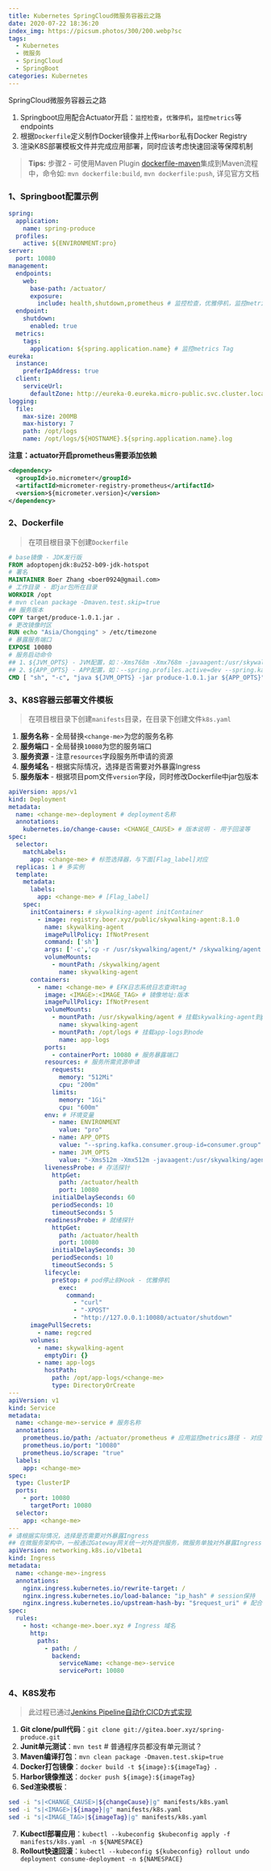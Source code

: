 ```yaml
---
title: Kubernetes SpringCloud微服务容器云之路
date: 2020-07-22 18:36:20
index_img: https://picsum.photos/300/200.webp?sc
tags:
  - Kubernetes
  - 微服务
  - SpringCloud
  - SpringBoot
categories: Kubernetes
---
```

SpringCloud微服务容器云之路
1. Springboot应用配合Actuator开启：`监控检查`，`优雅停机`，`监控metrics`等endpoints
2. 根据`Dockerfile`定义制作Docker镜像并上传`Harbor`私有Docker Registry
3. 渲染K8S部署模板文件并完成应用部署，同时应该考虑快速回滚等保障机制

> **Tips:** 步骤2 - 可使用Maven Plugin [dockerfile-maven](https://github.com/spotify/dockerfile-maven)集成到Maven流程中，命令如: `mvn dockerfile:build`, `mvn dockerfile:push`, 详见官方文档

<!-- more -->

### 1、Springboot配置示例
```yaml
spring:
  application:
    name: spring-produce
  profiles:
    active: ${ENVIRONMENT:pro}
server:
  port: 10080
management:
  endpoints:
    web:
      base-path: /actuator/
      exposure:
        include: health,shutdown,prometheus # 监控检查，优雅停机，监控metrics
  endpoint:
    shutdown:
      enabled: true
  metrics:
    tags:
      application: ${spring.application.name} # 监控metrics Tag
eureka:
  instance:
    preferIpAddress: true
  client:
    serviceUrl:
      defaultZone: http://eureka-0.eureka.micro-public.svc.cluster.local:8761/eureka,http://eureka-1.eureka.micro-public.svc.cluster.local:8761/eureka,http://eureka-2.eureka.micro-public.svc.cluster.local:8761/eureka
logging:
  file:
    max-size: 200MB
    max-history: 7
    path: /opt/logs
    name: /opt/logs/${HOSTNAME}.${spring.application.name}.log
```
**注意：actuator开启prometheus需要添加依赖**
```xml
<dependency>
  <groupId>io.micrometer</groupId>
  <artifactId>micrometer-registry-prometheus</artifactId>
  <version>${micrometer.version}</version>
</dependency>
```

### 2、Dockerfile
> 在项目根目录下创建`Dockerfile`

```Dockerfile
# base镜像 - JDK发行版
FROM adoptopenjdk:8u252-b09-jdk-hotspot
# 署名
MAINTAINER Boer Zhang <boer0924@gmail.com>
# 工作目录 - 即jar包所在目录
WORKDIR /opt
# mvn clean package -Dmaven.test.skip=true
## 服务版本
COPY target/produce-1.0.1.jar .
# 更改镜像时区
RUN echo "Asia/Chongqing" > /etc/timezone
# 暴露服务端口
EXPOSE 10080
# 服务启动命令
## 1、${JVM_OPTS} - JVM配置，如：-Xms768m -Xmx768m -javaagent:/usr/skywalking/agent/skywalking-agent.jar
## 2、${APP_OPTS} - APP配置，如：--spring.profiles.active=dev --spring.kafka.consumer.group-id=xxx.group
CMD [ "sh", "-c", "java ${JVM_OPTS} -jar produce-1.0.1.jar ${APP_OPTS}" ]
```

### 3、K8S容器云部署文件模板
> 在项目根目录下创建`manifests`目录，在目录下创建文件`k8s.yaml`

1. **服务名称** - 全局替换`<change-me>`为您的服务名称
2. **服务端口** - 全局替换`10080`为您的服务端口
3. **服务资源** - 注意`resources`字段服务所申请的资源
4. **服务域名** - 根据实际情况，选择是否需要对外暴露Ingress
5. **服务版本** - 根据项目pom文件`version`字段，同时修改Dockerfile中jar包版本

```yaml
apiVersion: apps/v1
kind: Deployment
metadata:
  name: <change-me>-deployment # deployment名称
  annotations:
    kubernetes.io/change-cause: <CHANGE_CAUSE> # 版本说明 - 用于回滚等
spec:
  selector:
    matchLabels:
      app: <change-me> # 标签选择器，与下面[Flag_label]对应
  replicas: 1 # 多实例
  template:
    metadata:
      labels:
        app: <change-me> # [Flag_label]
    spec:
      initContainers: # skywalking-agent initContainer
        - image: registry.boer.xyz/public/skywalking-agent:8.1.0
          name: skywalking-agent
          imagePullPolicy: IfNotPresent
          command: ['sh']
          args: ['-c','cp -r /usr/skywalking/agent/* /skywalking/agent']
          volumeMounts:
            - mountPath: /skywalking/agent
              name: skywalking-agent
      containers:
        - name: <change-me> # EFK日志系统日志查询tag
          image: <IMAGE>:<IMAGE_TAG> # 镜像地址:版本
          imagePullPolicy: IfNotPresent
          volumeMounts:
            - mountPath: /usr/skywalking/agent # 挂载skywalking-agent到pod
              name: skywalking-agent
            - mountPath: /opt/logs # 挂载app-logs到node
              name: app-logs
          ports:
            - containerPort: 10080 # 服务暴露端口
          resources: # 服务所需资源申请
            requests:
              memory: "512Mi"
              cpu: "200m"
            limits:
              memory: "1Gi"
              cpu: "600m"
          env: # 环境变量
            - name: ENVIRONMENT
              value: "pro"
            - name: APP_OPTS
              value: "--spring.kafka.consumer.group-id=consumer.group"
            - name: JVM_OPTS
              value: "-Xms512m -Xmx512m -javaagent:/usr/skywalking/agent/skywalking-agent.jar"
          livenessProbe: # 存活探针
            httpGet:
              path: /actuator/health
              port: 10080
            initialDelaySeconds: 60
            periodSeconds: 10
            timeoutSeconds: 5
          readinessProbe: # 就绪探针
            httpGet:
              path: /actuator/health
              port: 10080
            initialDelaySeconds: 30
            periodSeconds: 10
            timeoutSeconds: 5
          lifecycle:
            preStop: # pod停止前Hook - 优雅停机
              exec:
                command:
                  - "curl"
                  - "-XPOST"
                  - "http://127.0.0.1:10080/actuator/shutdown"
      imagePullSecrets:
        - name: regcred
      volumes:
        - name: skywalking-agent
          emptyDir: {}
        - name: app-logs
          hostPath:
            path: /opt/app-logs/<change-me>
            type: DirectoryOrCreate
---
apiVersion: v1
kind: Service
metadata:
  name: <change-me>-service # 服务名称
  annotations:
    prometheus.io/path: /actuator/prometheus # 应用监控metrics路径 - 对应配置文件开启prometheus
    prometheus.io/port: "10080"
    prometheus.io/scrape: "true"
  labels:
    app: <change-me>
spec:
  type: ClusterIP
  ports:
    - port: 10080
      targetPort: 10080
  selector:
    app: <change-me>
---
# 请根据实际情况，选择是否需要对外暴露Ingress
## 在微服务架构中，一般通过Gateway网关统一对外提供服务，微服务单独对外暴露Ingress情况请谨慎选择
apiVersion: networking.k8s.io/v1beta1
kind: Ingress
metadata:
  name: <change-me>-ingress
  annotations:
    nginx.ingress.kubernetes.io/rewrite-target: /
    nginx.ingress.kubernetes.io/load-balance: "ip_hash" # session保持
    nginx.ingress.kubernetes.io/upstream-hash-by: "$request_uri" # 配合ip_hash使用
spec:
  rules:
    - host: <change-me>.boer.xyz # Ingress 域名
      http:
        paths:
          - path: /
            backend:
              serviceName: <change-me>-service
              servicePort: 10080
```

### 4、K8S发布
> 此过程已通过[Jenkins Pipeline自动化CICD方式实现](/2020/06/23/k8s-cicd-jenkins-pipeline/)

1. **Git clone/pull代码**：`git clone git://gitea.boer.xyz/spring-produce.git`
2. **Junit单元测试**：`mvn test` # 普通程序员都没有单元测试？
3. **Maven编译打包**：`mvn clean package -Dmaven.test.skip=true`
4. **Docker打包镜像**：`docker build -t ${image}:${imageTag} .`
5. **Harbor镜像推送**：`docker push ${image}:${imageTag}`
6. **Sed渲染模板**：
```bash
sed -i "s|<CHANGE_CAUSE>|${changeCause}|g" manifests/k8s.yaml
sed -i "s|<IMAGE>|${image}|g" manifests/k8s.yaml
sed -i "s|<IMAGE_TAG>|${imageTag}|g" manifests/k8s.yaml
```
7. **Kubectl部署应用**：`kubectl --kubeconfig $kubeconfig apply -f manifests/k8s.yaml -n ${NAMESPACE}`
8. **Rollout快速回滚**：`kubectl --kubeconfig ${kubeconfig} rollout undo deployment consume-deployment -n ${NAMESPACE}`